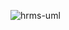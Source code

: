 ![hrms-uml](https://user-images.githubusercontent.com/70216468/121754516-845b5400-cb1d-11eb-9456-30f649ecf4a4.png)
